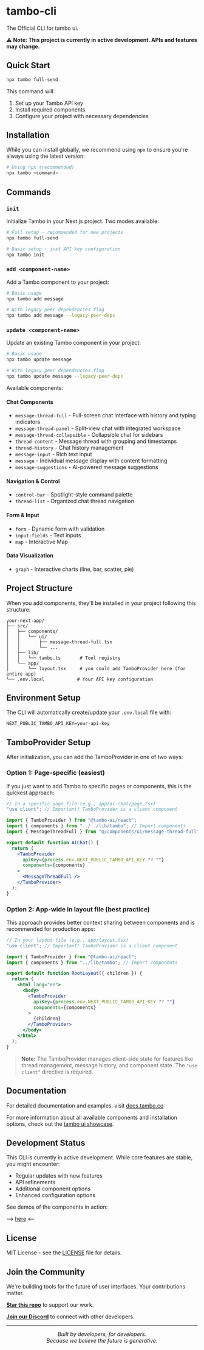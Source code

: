 # tambo-cli

The Official CLI for tambo ui.

**⚠️ Note: This project is currently in active development. APIs and features may change.**

## Quick Start

```bash
npx tambo full-send
```

This command will:

1. Set up your Tambo API key
2. Install required components
3. Configure your project with necessary dependencies

## Installation

While you can install globally, we recommend using `npx` to ensure you're always using the latest version:

```bash
# Using npx (recommended)
npx tambo <command>
```

## Commands

### `init`

Initialize Tambo in your Next.js project. Two modes available:

```bash
# Full setup - recommended for new projects
npx tambo full-send

# Basic setup - just API key configuration
npx tambo init
```

### `add <component-name>`

Add a Tambo component to your project:

```bash
# Basic usage
npx tambo add message

# With legacy peer dependencies flag
npx tambo add message --legacy-peer-deps
```

### `update <component-name>`

Update an existing Tambo component in your project:

```bash
# Basic usage
npx tambo update message

# With legacy peer dependencies flag
npx tambo update message --legacy-peer-deps
```

Available components:

#### Chat Components

- `message-thread-full` - Full-screen chat interface with history and typing indicators
- `message-thread-panel` - Split-view chat with integrated workspace
- `message-thread-collapsible` - Collapsible chat for sidebars
- `thread-content` - Message thread with grouping and timestamps
- `thread-history` - Chat history management
- `message-input` - Rich text input
- `message` - Individual message display with content formatting
- `message-suggestions` - AI-powered message suggestions

#### Navigation & Control

- `control-bar` - Spotlight-style command palette
- `thread-list` - Organized chat thread navigation

#### Form & Input

- `form` - Dynamic form with validation
- `input-fields` - Text inputs
- `map` - Interactive Map

#### Data Visualization

- `graph` - Interactive charts (line, bar, scatter, pie)

## Project Structure

When you add components, they'll be installed in your project following this structure:

```
your-next-app/
├── src/
│   ├── components/
│   │   └── ui/
│   │       ├── message-thread-full.tsx
│   │       └── ...
│   ├── lib/
│   │   └── tambo.ts       # Tool registry
│   └── app/
│       └── layout.tsx     # you could add TamboProvider here (for entire app)
└── .env.local            # Your API key configuration
```

## Environment Setup

The CLI will automatically create/update your `.env.local` file with:

```env
NEXT_PUBLIC_TAMBO_API_KEY=your-api-key
```

## TamboProvider Setup

After initialization, you can add the TamboProvider in one of two ways:

### Option 1: Page-specific (easiest)

If you just want to add Tambo to specific pages or components, this is the quickest approach:

```jsx
// In a specific page file (e.g., app/ai-chat/page.tsx)
"use client"; // Important! TamboProvider is a client component

import { TamboProvider } from "@tambo-ai/react";
import { components } from "../../lib/tambo"; // Import components
import { MessageThreadFull } from "@/components/ui/message-thread-full";

export default function AIChat() {
  return (
    <TamboProvider
      apiKey={process.env.NEXT_PUBLIC_TAMBO_API_KEY ?? ""}
      components={components}
    >
      <MessageThreadFull />
    </TamboProvider>
  );
}
```

### Option 2: App-wide in layout file (best practice)

This approach provides better context sharing between components and is recommended for production apps:

```jsx
// In your layout file (e.g., app/layout.tsx)
"use client"; // Important! TamboProvider is a client component

import { TamboProvider } from "@tambo-ai/react";
import { components } from "../lib/tambo"; // Import components

export default function RootLayout({ children }) {
  return (
    <html lang="en">
      <body>
        <TamboProvider
          apiKey={process.env.NEXT_PUBLIC_TAMBO_API_KEY ?? ""}
          components={components}
        >
          {children}
        </TamboProvider>
      </body>
    </html>
  );
}
```

> **Note:** The TamboProvider manages client-side state for features like thread management, message history, and component state. The `"use client"` directive is required.

## Documentation

For detailed documentation and examples, visit [docs.tambo.co](https://docs.tambo.co)

For more information about all available components and installation options, check out the [tambo ui showcase](https://github.com/tambo-ai/tambo/tree/main/showcase).

## Development Status

This CLI is currently in active development. While core features are stable, you might encounter:

- Regular updates with new features
- API refinements
- Additional component options
- Enhanced configuration options

See demos of the components in action:

--> [here](https://ui.tambo.co/) <--

## License

MIT License - see the [LICENSE](https://github.com/tambo-ai/tambo/blob/main/LICENSE) file for details.

## Join the Community

We're building tools for the future of user interfaces. Your contributions matter.

**[Star this repo](https://github.com/tambo-ai/tambo)** to support our work.

**[Join our Discord](https://discord.gg/dJNvPEHth6)** to connect with other developers.

---

<p align="center">
  <i>Built by developers, for developers.</i><br>
  <i>Because we believe the future is generative.</i>
</p>

